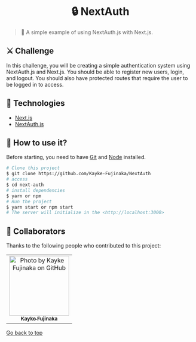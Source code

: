 <h1 align="center">🔒 NextAuth</h1>

> 🔎 A simple example of using NextAuth.js with Next.js.

## ⚔️ Challenge

In this challenge, you will be creating a simple authentication system using NextAuth.js and Next.js. You should be able to register new users, login, and logout. You should also have protected routes that require the user to be logged in to access.

## 🚀 Technologies ##

- [Next.js](https://nextjs.org/)
- [NextAuth.js](https://next-auth.js.org/)

## :closed_book: How to use it? ##

Before starting, you need to have [Git](https://git-scm.com) and [Node](https://nodejs.org/en/) installed.

```bash
# Clone this project
$ git clone https://github.com/Kayke-Fujinaka/NextAuth
# access
$ cd next-auth
# install dependencies
$ yarn or npm
# Run the project
$ yarn start or npm start
# The server will initialize in the <http://localhost:3000>
```

## 🤝 Collaborators

Thanks to the following people who contributed to this project:

<table>
  <tr>
    <td align="center">
      <a href="#">
        <img src="https://avatars.githubusercontent.com/u/98772000?s=400&u=80de9af672be7f75cc7a546838552cf63d5b82fe&v=4" width="160px;" alt="Photo by Kayke Fujinaka on GitHub"/><br>
        <sub>
          <b>Kayke Fujinaka</b>
        </sub>
      </a>
    </all>
  </tr>
</table>

<a href="#top">Go back to top</a>
